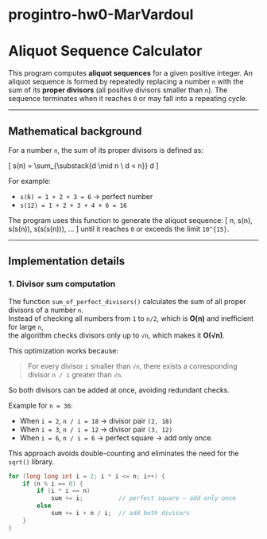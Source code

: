 # progintro-hw0-MarVardoul
# Aliquot Sequence Calculator

This program computes **aliquot sequences** for a given positive integer.
An aliquot sequence is formed by repeatedly replacing a number `n` with the sum
of its **proper divisors** (all positive divisors smaller than `n`).
The sequence terminates when it reaches `0` or may fall into a repeating cycle.

---

##  Mathematical background

For a number `n`, the sum of its proper divisors is defined as:

\[
s(n) = \sum_{\substack{d \mid n \\ d < n}} d
\]

For example:
- `s(6) = 1 + 2 + 3 = 6` → perfect number  
- `s(12) = 1 + 2 + 3 + 4 + 6 = 16`

The program uses this function to generate the aliquot sequence:
\[
n, s(n), s(s(n)), s(s(s(n))), ...
\]
until it reaches `0` or exceeds the limit `10^{15}`.

---

## Implementation details

### 1. Divisor sum computation

The function `sum_of_perfect_divisors()` calculates the sum of all proper divisors of a number `n`.  
Instead of checking all numbers from `1` to `n/2`, which is **O(n)** and inefficient for large `n`,  
the algorithm checks divisors only up to `√n`, which makes it **O(√n)**.

This optimization works because:
> For every divisor `i` smaller than `√n`, there exists a corresponding divisor `n / i` greater than `√n`.  

So both divisors can be added at once, avoiding redundant checks.

Example for `n = 36`:  
- When `i = 2`, `n / i = 18` → divisor pair `(2, 18)`  
- When `i = 3`, `n / i = 12` → divisor pair `(3, 12)`  
- When `i = 6`, `n / i = 6` → perfect square → add only once.

This approach avoids double-counting and eliminates the need for the `sqrt()` library.

```c
for (long long int i = 2; i * i <= n; i++) {
    if (n % i == 0) {
        if (i * i == n)
            sum += i;          // perfect square — add only once
        else
            sum += i + n / i;  // add both divisors
    }
}
